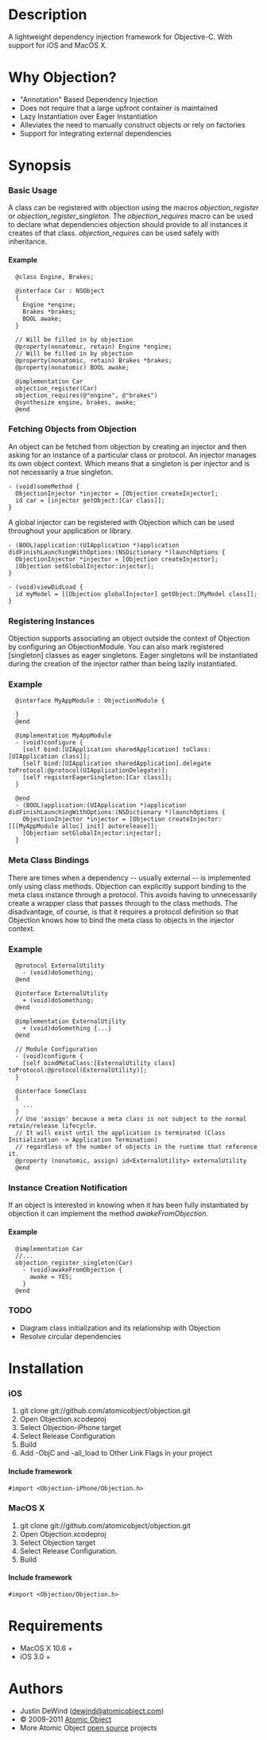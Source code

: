 Description
===========

A lightweight dependency injection framework for Objective-C. With support for iOS and MacOS X.

Why Objection?
==============

* "Annotation" Based Dependency Injection
* Does not require that a large upfront container is maintained
* Lazy Instantiation over Eager Instantiation
* Alleviates the need to manually construct objects or rely on factories
* Support for integrating external dependencies

Synopsis
========

### Basic Usage

A class can be registered with objection using the macros *objection_register* or *objection_register_singleton*. The *objection_requires* macro can be used to declare what dependencies objection should provide to all instances it creates of that class. *objection_requires* can be used safely with inheritance.

#### Example

      @class Engine, Brakes;
    
      @interface Car : NSObject
      {
        Engine *engine;
        Brakes *brakes;
        BOOL awake;  
      }

      // Will be filled in by objection
      @property(nonatomic, retain) Engine *engine;
      // Will be filled in by objection
      @property(nonatomic, retain) Brakes *brakes;
      @property(nonatomic) BOOL awake;
    
      @implementation Car
      objection_register(Car)
      objection_requires(@"engine", @"brakes")
      @synthesize engine, brakes, awake;
      @end


### Fetching Objects from Objection

An object can be fetched from objection by creating an injector and then asking for an instance of a particular class or protocol. An injector manages its own object context. Which means that a singleton is per injector and is not necessarily a *true* singleton.

    - (void)someMethod {
      ObjectionInjector *injector = [Objection createInjector];
      id car = [injector getObject:[Car class]];
    }

A global injector can be registered with Objection which can be used throughout your application or library.
    
    - (BOOL)application:(UIApplication *)application didFinishLaunchingWithOptions:(NSDictionary *)launchOptions {    
      ObjectionInjector *injector = [Objection createInjector];
      [Objection setGlobalInjector:injector];
    }
    
    - (void)viewDidLoad {
      id myModel = [[Objection globalInjector] getObject:[MyModel class]];
    }

### Registering Instances

Objection supports associating an object outside the context of Objection by configuring an ObjectionModule. You can also mark registered [singleton] classes as eager singletons. Eager singletons will be instantiated during the creation of the injector rather than being lazily instantiated.

### Example
      @interface MyAppModule : ObjectionModule {
        
      }
      @end
      
      @implementation MyAppModule
      - (void)configure {
        [self bind:[UIApplication sharedApplication] toClass:[UIApplication class]];
        [self bind:[UIApplication sharedApplication].delegate toProtocol:@protocol(UIApplicationDelegate)];
        [self registerEagerSingleton:[Car class]];
      }
      
      @end
      - (BOOL)application:(UIApplication *)application didFinishLaunchingWithOptions:(NSDictionary *)launchOptions {    
        ObjectionInjector *injector = [Objection createInjector:[[[MyAppModule alloc] init] autorelease]];
        [Objection setGlobalInjector:injector];
      }

### Meta Class Bindings

There are times when a dependency -- usually external -- is implemented only using class methods. Objection can explicitly support binding to
the meta class instance through a protocol. This avoids having to unnecessarily create a wrapper class that passes through to the class
methods. The disadvantage, of course, is that it requires a protocol definition so that Objection knows how to bind the meta class to objects
in the injector context.

### Example

      @protocol ExternalUtility
        - (void)doSomething;
      @end
      
      @interface ExternalUtility
        + (void)doSomething;
      @end
      
      @implementation ExternalUtility
        + (void)doSomething {...}
      @end
      
      // Module Configuration
      - (void)configure {
        [self bindMetaClass:[ExternalUtility class] toProtocol:@protocol(ExternalUtility)];    
      }
      
      @interface SomeClass
      {
        ...
      }
      // Use 'assign' because a meta class is not subject to the normal retain/release lifecycle. 
      // It will exist until the application is terminated (Class Initialization -> Application Termination)
      // regardless of the number of objects in the runtime that reference it.
      @property (nonatomic, assign) id<ExternalUtility> externalUtility
      @end
      

### Instance Creation Notification

If an object is interested in knowing when it has been fully instantiated by objection it can implement the method
*awakeFromObjection*.

#### Example
      @implementation Car
      //...
      objection_register_singleton(Car)
        - (void)awakeFromObjection {
          awake = YES;
        }
      @end  
      

### TODO

* Diagram class initialization and its relationship with Objection
* Resolve circular dependencies

Installation
=======

### iOS

1. git clone git://github.com/atomicobject/objection.git
2. Open Objection.xcodeproj
3. Select Objection-iPhone target
4. Select Release Configuration
5. Build
6. Add -ObjC and -all_load to Other Link Flags in your project

#### Include framework
    #import <Objection-iPhone/Objection.h>

### MacOS X

1. git clone git://github.com/atomicobject/objection.git
2. Open Objection.xcodeproj
3. Select Objection target
4. Select Release Configuration.
5. Build

#### Include framework
    #import <Objection/Objection.h>

Requirements
============

* MacOS X 10.6 +
* iOS 3.0 +

Authors
=======

* Justin DeWind (dewind@atomicobject.com)
* © 2009-2011 [Atomic Object](http://www.atomicobject.com/)
* More Atomic Object [open source](http://www.atomicobject.com/pages/Software+Commons) projects
